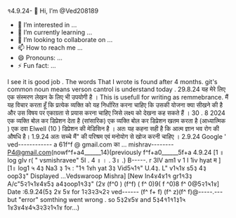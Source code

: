 १4.9.24- 👋 Hi, I’m @Ved208189
- 👀 I’m interested in ...
- 🌱 I’m currently learning ...
- 💞️ I’m looking to collaborate on ...
- 📫 How to reach me ...
- 😄 Pronouns: ...
- ⚡ Fun fact: ...

<!---
Ved208189/Ved208189 is a ✨ special ✨ repository because its `README.md` (this file) appears on your GitHub profile.
You can click the Preview link to take a look at your changes.
--->
I see it is good job .
The words That I wrote is found after 4 months.
git's common noun means verson cantrol is understand today .
29.8.24
यह मेरे लिए एक संस्मरण लेखन के लिए भी उपयोगी है ।
This is usefull for writing as remmebrance.
मैं यह विचार करता हूँ कि प्रत्येक व्यक्ति को यह निर्धारित करना चाहिए कि उसकी योजना क्या सीखने की है और उस विषय पर एकाग्रता से प्रयास करना चाहिए जिसे लक्ष्य को देखना कह सकते हैं । 30 . 8 2024
एक व्यक्ति बोल कर डिप्रेशन देता है (सांसारिक)
एक व्यक्ति बोल कर डिप्रेशन खतम करता है (आध्यात्मिक )
एक दवा Elwell (10 ) डिप्रेशन की मेडिसिन है ।
अतः यह कहना सही है कि आत्म ज्ञान भव रोग की औषधि है। 1.9.24 अतः सच्चे मैं" की परिश्रम एवं मनोयोग से खोज करनी चाहिए ।
2.9.24 Google  ' ved------------ a 61f^f  @ gmail.com का ... mishrav-------- P4@gmail.com(nowf^f+a4______14)(previously f^f+a0______5f+a
4.9.24 [1 ॥ log gIv r( " vsmishravee" 5I . 4 ॥ । . 3॥ .) B-----. r 3IV am1 v
1 I 1iv hyat म ]
[1॥ log1 ५ 4३ Na3 ३ 1५ : "1१ 1४h yat 3३ Vid5५1१" U.4३. L" v1५1४ s5३ 4३ oop3३"
Displayed ...Vedswaroop Mishra]
[New In4४4४1१ gr1१3३ A/c"5२1५1४4४5३ a4३oop1१3३" (2४ (f^0 ) (f^f) ( f^ 0)9( f ^0)8 f^ 0@5२1५1४]
Date :6.9.24(5३ 2४ 5४ for 1२3२3५2२ ved------ (f^ f+ f) (f^ z)(f^ f)@-----.--- but "error" somthing went wrong .
so 5३2४5४ and 5३4१1१1३1५ 1४3४4४4५3२3२1५1४ for...)